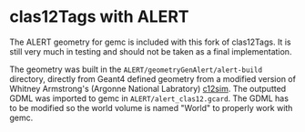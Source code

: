 # clas12Tags with ALERT

The ALERT geometry for gemc is included with this fork of clas12Tags. It is still very much in testing and should not be taken as a final implementation. 

The geometry was built in the ```ALERT/geometryGenAlert/alert-build``` directory, directly from Geant4 defined geometry from a modified version of Whitney Armstrong's (Argonne National Labratory) [c12sim](https://gitlab.com/whit2333/c12sim). The outputted GDML was imported to gemc in ```ALERT/alert_clas12.gcard```. The GDML has to be modified so the world volume is named "World" to properly work with gemc.
